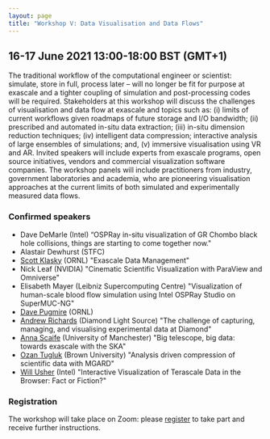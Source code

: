```yaml
---
layout: page
title: "Workshop V: Data Visualisation and Data Flows"
---
```


## 16-17 June 2021 13:00-18:00 BST (GMT+1)

The traditional workflow of the computational engineer or scientist:
simulate, store in full, process later – will no longer be fit for
purpose at exascale and a tighter coupling of simulation and
post-processing codes will be required. Stakeholders at this workshop
will discuss the challenges of visualisation and data flow at exascale
and topics such as: (i) limits of current workflows given roadmaps of
future storage and I/O bandwidth; (ii) prescribed and automated
in-situ data extraction; (iii) in-situ dimension reduction techniques;
(iv) intelligent data compression; interactive analysis of large
ensembles of simulations; and, (v) immersive visualisation using VR
and AR. Invited speakers will include experts from exascale programs,
open source initiatives, vendors and commercial visualization software
companies. The workshop panels will include practitioners from
industry, government laboratories and academia, who are pioneering
visualisation approaches at the current limits of both simulated and
experimentally measured data flows.

### Confirmed speakers

* Dave DeMarle (Intel) “OSPRay in-situ visualization of GR Chombo black hole collisions, things are starting to come together now."
* Alastair Dewhurst (STFC)
* [Scott Klasky](https://csmd.ornl.gov/profile/scott-klasky) (ORNL) "Exascale Data Management"
* Nick Leaf (NVIDIA) "Cinematic Scientific Visualization with ParaView and Omniverse"
* Elisabeth Mayer (Leibniz Supercomputing Centre) "Visualization of human-scale blood flow simulation using Intel OSPRay Studio on SuperMUC-NG"
* [Dave Pugmire](https://csmd.ornl.gov/profile/dave-pugmire) (ORNL)
* [Andrew Richards](https://www.diamond.ac.uk/Home/News/LatestNews/2017/19-01-17.html) (Diamond Light Source) "The challenge of capturing, managing, and visualising experimental data at Diamond"
* [Anna Scaife](https://www.skatelescope.org/teamska/anna-scaife) (University of Manchester) "Big telescope, big data: towards exascale with the SKA" 
* [Ozan Tugluk](https://appliedmath.brown.edu/people/ozan-tugluk) (Brown University) "Analysis driven compression of scientific data with MGARD"
* [Will Usher](https://www.willusher.io) (Intel) "Interactive Visualization of Terascale Data in the Browser: Fact or Fiction?"

### Registration
The workshop will take place on Zoom: please [register](https://www.eventbrite.co.uk/e/excalibur-workshop-on-data-visualisation-and-data-flows-tickets-155943325685) to take part and receive further instructions.
